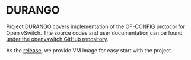 # DURANGO

Project DURANGO covers implementation of the OF-CONFIG protocol for Open vSwitch. The source codes and user documentation can be found [under the openvswitch GitHub repository](https://github.com/openvswitch/of-config).

As the [release](https://github.com/OpenNetworkingFoundation/DURANGO/releases/tag/1.0), we provide VM image for easy start with the project.

